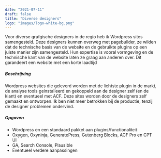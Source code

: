 ```yaml
---
date: "2021-07-11"
draft: false
title: "Diverse designers"
logo: "images/logo-white-bg.png"
---
```


Voor diverse grafgische designers in de regio heb ik Wordpress sites samengesteld. Deze designers kunnen overweg met pagebuilder, ze wilden dat de technische basis van de website en de gebruikte plugins op een juiste manier zijn samengesteld. Hun expertise is vooral vormgeving en de technische kant van de website laten ze graag aan anderen over. Dit garandeert een website met een korte laadtijd 

##### Beschrijving
Wordpress websites die geleverd worden met de lichtste plugin in de markt, de analyse tools geinstalleerd en gekoppeld aan de designer zelf (en de klant) en eventueel met ACF. Deze sites worden door de designers zelf gemaakt en ontworpen. Ik ben niet meer betrokken bij de productie, tenzij de designer problemen ondervind.

##### Opgaven
* Wordpress en een standaard pakket aan plugins/functionaliteit
* Oxygen, Oxyninja, GeneratePress, Gutenberg Blocks, ACF Pro en CPT UI
* GA, Search Console, Plausible 
* Eventueel verdere aanpassingen


